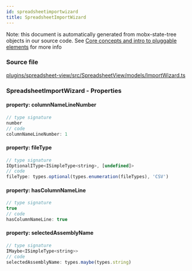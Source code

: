 ```yaml
---
id: spreadsheetimportwizard
title: SpreadsheetImportWizard
---
```


Note: this document is automatically generated from mobx-state-tree objects in
our source code. See
[Core concepts and intro to pluggable elements](/docs/developer_guide/) for more
info

### Source file

[plugins/spreadsheet-view/src/SpreadsheetView/models/ImportWizard.ts](https://github.com/GMOD/jbrowse-components/blob/main/plugins/spreadsheet-view/src/SpreadsheetView/models/ImportWizard.ts)

### SpreadsheetImportWizard - Properties

#### property: columnNameLineNumber

```js
// type signature
number
// code
columnNameLineNumber: 1
```

#### property: fileType

```js
// type signature
IOptionalIType<ISimpleType<string>, [undefined]>
// code
fileType: types.optional(types.enumeration(fileTypes), 'CSV')
```

#### property: hasColumnNameLine

```js
// type signature
true
// code
hasColumnNameLine: true
```

#### property: selectedAssemblyName

```js
// type signature
IMaybe<ISimpleType<string>>
// code
selectedAssemblyName: types.maybe(types.string)
```
